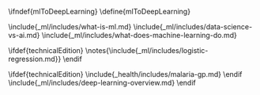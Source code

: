 \ifndef{mlToDeepLearning}
\define{mlToDeepLearning}

\include{_ml/includes/what-is-ml.md}
\include{_ml/includes/data-science-vs-ai.md}
\include{_ml/includes/what-does-machine-learning-do.md}

\ifdef{technicalEdition}
\notes{\include{_ml/includes/logistic-regression.md}}
\endif

\ifdef{technicalEdition}
\include{_health/includes/malaria-gp.md}
\endif
\include{_ml/includes/deep-learning-overview.md}
\endif
